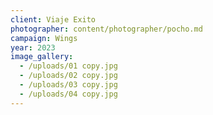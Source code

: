 ```yaml
---
client: Viaje Exito
photographer: content/photographer/pocho.md
campaign: Wings
year: 2023
image_gallery:
  - /uploads/01 copy.jpg
  - /uploads/02 copy.jpg
  - /uploads/03 copy.jpg
  - /uploads/04 copy.jpg
---
```



